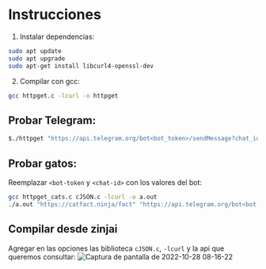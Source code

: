# Instrucciones
1. Instalar dependencias:
```bash
sudo apt update
sudo apt upgrade
sudo apt-get install libcurl4-openssl-dev
```

2. Compilar con gcc:
```bash
gcc httpget.c -lcurl -o httpget
```

## Probar Telegram:
```bash
$./httpget "https://api.telegram.org/bot<bot_token>/sendMessage?chat_id=<chat_ID>&text=Hola Mundo "
```

## Probar gatos:
Reemplazar `<bot-token` y `<chat-id>` con los valores del bot:
```bash
gcc httpget_cats.c cJSON.c -lcurl -o a.out
./a.out "https://catfact.ninja/fact" "https://api.telegram.org/bot<bot-token>/sendMessage?chat_id=<chat-id>=&text="
```

## Compilar desde zinjai
Agregar en las opciones las biblioteca `cJSON.c`, `-lcurl` y la api que queremos consultar:
![Captura de pantalla de 2022-10-28 08-16-22](https://user-images.githubusercontent.com/24465803/198575552-a85a436a-7215-42c3-9166-6ff5cf5494eb.png)
